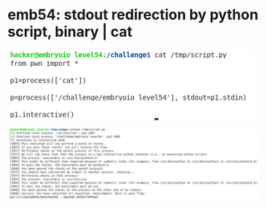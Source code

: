# emb54: stdout redirection by python script, binary | cat

![p's stdout goes into p1](<../.gitbook/assets/image (177) (1).png>)

![](<../.gitbook/assets/image (96).png>)
